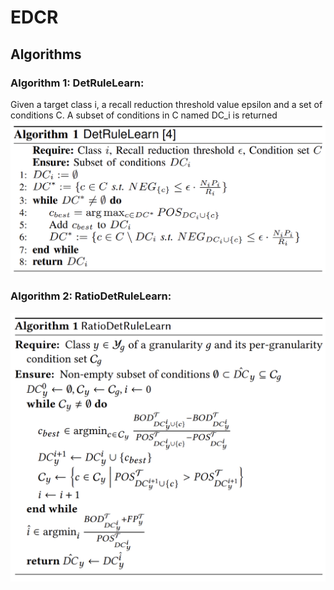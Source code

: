 # EDCR

## Algorithms
### Algorithm 1: DetRuleLearn:
Given a target class i, a recall reduction threshold value epsilon and a set of conditions C. A subset of conditions in C named DC_i is returned  
<img src="images/det_rule_learn.png" width="600">

### Algorithm 2: RatioDetRuleLearn:
<img src="images/ratio_det_rule_learn.png" width="600">